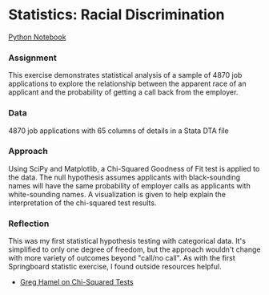 # Statistics: Racial Discrimination

[Python Notebook](sliderule_dsi_inferential_statistics_exercise_2.ipynb)

### Assignment

This exercise demonstrates statistical analysis of a sample of 4870 job applications to explore the relationship between the apparent race of an applicant and the probability of getting a call back from the employer.

### Data

4870 job applications with 65 columns of details in a Stata DTA file

### Approach

Using SciPy and Matplotlib, a Chi-Squared Goodness of Fit test is applied to the data. The null hypothesis assumes applicants with black-sounding names will have the same probability of employer calls as applicants with white-sounding names. A visualization is given to help explain the interpretation of the chi-squared test results.

### Reflection

This was my first statistical hypothesis testing with categorical data. It's simplified to only one degree of freedom, but the approach wouldn't change with more variety of outcomes beyond "call/no call". As with the first Springboard statistic exercise, I found outside resources helpful.

 - [Greg Hamel on Chi-Squared Tests](http://hamelg.blogspot.com/2015/11/python-for-data-analysis-part-25-chi.html)